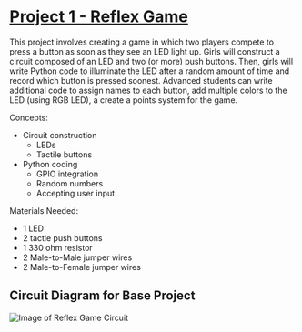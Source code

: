 # [Project 1 - Reflex Game][1] 
This project involves creating a game in which two players compete to press a button as soon as they see an LED light up. Girls will construct a circuit composed of an LED and two (or more) push buttons. Then, girls will write Python code to illuminate the LED after a random amount of time and record which button is pressed soonest. Advanced students can write additional code to assign names to each button, add multiple colors to the LED (using RGB LED), a create a points system for the game. 

Concepts:

* Circuit construction
  * LEDs
  * Tactile buttons
* Python coding
  * GPIO integration
  * Random numbers
  * Accepting user input


Materials Needed:

* 1 LED
* 2 tactle push buttons
* 1 330 ohm resistor
* 2 Male-to-Male jumper wires
* 2 Male-to-Female jumper wires


## Circuit Diagram for Base Project


![Image of Reflex Game Circuit](https://projects-static.raspberrypi.org/projects/python-quick-reaction-game/93cddd796428a420a0f367ca33ce6ef3689bfd7a/en/images/quick-reaction-circuit.png)

[1]:https://projects.raspberrypi.org/en/projects/python-quick-reaction-game
